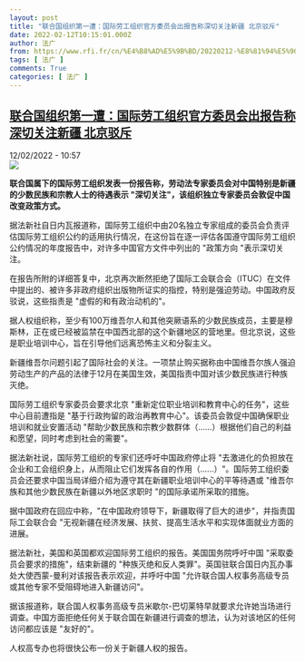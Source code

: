 ```yaml
---
layout: post
title: "联合国组织第一遭：国际劳工组织官方委员会出报告称深切关注新疆 北京驳斥"
date: 2022-02-12T10:15:01.000Z
author: 法广
from: https://www.rfi.fr/cn/%E4%B8%AD%E5%9B%BD/20220212-%E8%81%94%E5%90%88%E5%9B%BD%E7%BB%84%E7%BB%87%E7%AC%AC%E4%B8%80%E9%81%AD-%E5%9B%BD%E9%99%85%E5%8A%B3%E5%B7%A5%E7%BB%84%E7%BB%87%E5%AE%98%E6%96%B9%E5%A7%94%E5%91%98%E4%BC%9A%E5%87%BA%E6%8A%A5%E5%91%8A%E7%A7%B0%E6%B7%B1%E5%88%87%E5%85%B3%E6%B3%A8%E6%96%B0%E7%96%86-%E5%8C%97%E4%BA%AC%E9%A9%B3%E6%96%A5
tags: [ 法广 ]
comments: True
categories: [ 法广 ]
---
```

<!--1644660901000-->
[联合国组织第一遭：国际劳工组织官方委员会出报告称深切关注新疆 北京驳斥](https://www.rfi.fr/cn/%E4%B8%AD%E5%9B%BD/20220212-%E8%81%94%E5%90%88%E5%9B%BD%E7%BB%84%E7%BB%87%E7%AC%AC%E4%B8%80%E9%81%AD-%E5%9B%BD%E9%99%85%E5%8A%B3%E5%B7%A5%E7%BB%84%E7%BB%87%E5%AE%98%E6%96%B9%E5%A7%94%E5%91%98%E4%BC%9A%E5%87%BA%E6%8A%A5%E5%91%8A%E7%A7%B0%E6%B7%B1%E5%88%87%E5%85%B3%E6%B3%A8%E6%96%B0%E7%96%86-%E5%8C%97%E4%BA%AC%E9%A9%B3%E6%96%A5)
------

<div>
<div>12/02/2022 - 10:57</div><img src="https://s.rfi.fr/media/display/21b0a402-8bea-11ec-a9a0-005056bf30b7/w:1280/p:16x9/gjlgt_ILO.svg.png"><p><strong>                    联合国属下的国际劳工组织发表一份报告称，劳动法专家委员会对中国特别是新疆的少数民族和宗教人士的待遇表示 "深切关注"，该组织独立专家委员会敦促中国改变政策方式。                </strong></p><div >                    <p>据法新社自日内瓦报道称，国际劳工组织中由20名独立专家组成的委员会负责评估国际劳工组织公约的适用执行情况，在这份旨在逐一评估各国遵守国际劳工组织公约情况的年度报告中，对许多中国官方文件中列出的 "政策方向 "表示深切关注。</p><p>在报告所附的详细答复中，北京再次断然拒绝了国际工会联合会（ITUC）在文件中提出的、被许多非政府组织出版物所证实的指控，特别是强迫劳动。中国政府反驳说，这些指责是 "虚假的和有政治动机的"。</p><p>据人权组织称，至少有100万维吾尔人和其他突厥语系的少数民族成员，主要是穆斯林，正在或已经被监禁在中国西北部的这个新疆地区的营地里。但北京说，这些是职业培训中心，旨在引导他们远离恐怖主义和分裂主义。</p><p>新疆维吾尔问题引起了国际社会的关注。一项禁止购买据称由中国维吾尔族人强迫劳动生产的产品的法律于12月在美国生效，美国指责中国对该少数民族进行种族灭绝。</p><p>国际劳工组织专家委员会要求北京 "重新定位职业培训和教育中心的任务"，这些中心目前遭指是 "基于行政拘留的政治再教育中心"。该委员会敦促中国确保职业培训和就业安置活动 "帮助少数民族和宗教少数群体（......）根据他们自己的利益和愿望，同时考虑到社会的需要"。</p><p>据法新社说，国际劳工组织的专家们还呼吁中国政府停止将 "去激进化的负担放在企业和工会组织身上，从而阻止它们发挥各自的作用（......）"。国际劳工组织委员会还要求中国当局详细介绍为遵守其在新疆职业培训中心的平等待遇或 "维吾尔族和其他少数民族在新疆以外地区求职时 "的国际承诺所采取的措施。</p><p>据中国政府在回应中称，"在中国政府领导下，新疆取得了巨大的进步"，并指责国际工会联合会 "无视新疆在经济发展、扶贫、提高生活水平和实现体面就业方面的进展。</p><p>据法新社，美国和英国都欢迎国际劳工组织的报告。美国国务院呼吁中国 "采取委员会要求的措施"，结束新疆的 "种族灭绝和反人类罪"。英国驻联合国日内瓦办事处大使西蒙-曼利对该报告表示欢迎，并呼吁中国 "允许联合国人权事务高级专员或其他专家不受阻碍地进入新疆访问"。</p><p>据该报道称，联合国人权事务高级专员米歇尔-巴切莱特早就要求允许她当场进行调查。中国方面拒绝任何关于联合国在新疆进行调查的想法，认为对该地区的任何访问都应该是 "友好的"。</p><p>人权高专办也将很快公布一份关于新疆人权的报告。</p>                                            <div data-selfpromo-newsletter>    </div>    <div data-selfpromo-app>    </div>                </div>
</div>
